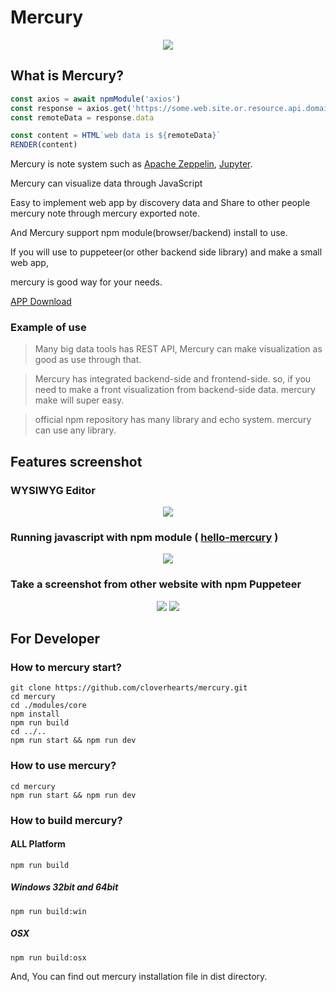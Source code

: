 # Mercury

<p align="center">
  <img src="https://user-images.githubusercontent.com/10525473/71776948-dc169700-2fdc-11ea-8e78-987f2df1c098.png">
</p>

## What is Mercury?

``` javascript
const axios = await npmModule('axios')
const response = axios.get('https://some.web.site.or.resource.api.domain')
const remoteData = response.data

const content = HTML`web data is ${remoteData}`
RENDER(content)
```

Mercury is note system such as [Apache Zeppelin](https://zeppelin.apache.org/), [Jupyter](https://jupyter.org/).

Mercury can visualize data through JavaScript

Easy to implement web app by discovery data and Share to other people mercury note through mercury exported note.

And Mercury support npm module(browser/backend) install to use.

If you will use to puppeteer(or other backend side library) and make a small web app,

mercury is good way for your needs.

[APP Download](https://github.com/cloverhearts/mercury/releases)

### Example of use

> Many big data tools has REST API, Mercury can make visualization as good as use through that.

> Mercury has integrated backend-side and frontend-side. so, if you need to make a front visualization from backend-side data. mercury make will super easy. 

> official npm repository has many library and echo system. mercury can use any library.

## Features screenshot

### WYSIWYG Editor

<div style="text-align: center">
  <img src="https://user-images.githubusercontent.com/10525473/71775647-8daacd80-2fc7-11ea-8204-a9766a9f2153.gif" />
</div>

### Running javascript with npm module ( [hello-mercury](https://www.npmjs.com/package/hello-mercury) )
<div style="text-align: center">
  <img src="https://user-images.githubusercontent.com/10525473/71775585-75867e80-2fc6-11ea-9abb-cca346059e30.png" />
</div>

### Take a screenshot from other website with npm Puppeteer

<div style="text-align: center">
  <img src="https://user-images.githubusercontent.com/10525473/71775732-1e35dd80-2fc9-11ea-817e-ee6a10690270.png" />
  <img src="https://user-images.githubusercontent.com/10525473/71775736-30178080-2fc9-11ea-9d00-4d0fb027a722.png" />
</div>

## For Developer
### How to mercury start?

```
git clone https://github.com/cloverhearts/mercury.git
cd mercury
cd ./modules/core 
npm install
npm run build
cd ../..
npm run start && npm run dev
```

### How to use mercury?

```
cd mercury
npm run start && npm run dev
```

### How to build mercury?

#### ALL Platform

```
npm run build
```

##### Windows 32bit and 64bit

```
npm run build:win
```

##### OSX

```
npm run build:osx
```


And, You can find out mercury installation file in dist directory.
